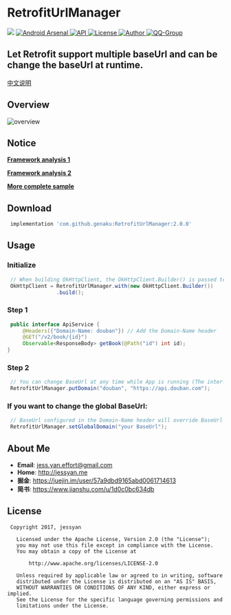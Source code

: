 # RetrofitUrlManager
[![](https://jitpack.io/v/genaku/RetrofitUrlManager.svg)](https://jitpack.io/#genaku/RetrofitUrlManager)
[ ![Android Arsenal](https://img.shields.io/badge/Android%20Arsenal-RetrofitUrlManager-brightgreen.svg?style=flat-square) ](https://android-arsenal.com/details/1/6007)
[ ![API](https://img.shields.io/badge/API-9%2B-blue.svg?style=flat-square) ](https://developer.android.com/about/versions/android-2.3.html)
[ ![License](http://img.shields.io/badge/License-Apache%202.0-blue.svg?style=flat-square) ](http://www.apache.org/licenses/LICENSE-2.0)
[ ![Author](https://img.shields.io/badge/Author-JessYan-orange.svg?style=flat-square) ](https://www.jianshu.com/u/1d0c0bc634db)
[ ![QQ-Group](https://img.shields.io/badge/QQ%E7%BE%A4-455850365%20%7C%20301733278-orange.svg?style=flat-square) ](https://shang.qq.com/wpa/qunwpa?idkey=7e59e59145e6c7c68932ace10f52790636451f01d1ecadb6a652b1df234df753)

## Let Retrofit support multiple baseUrl and can be change the baseUrl at runtime.

[中文说明](README-zh.md)

## Overview
![overview](art/overview.gif)

## Notice
[**Framework analysis 1**](http://www.jianshu.com/p/2919bdb8d09a)

[**Framework analysis 2**](https://www.jianshu.com/p/35a8959c2f86)

[**More complete sample**](https://github.com/JessYanCoding/ArmsComponent)

## Download
``` gradle
 implementation 'com.github.genaku:RetrofitUrlManager:2.0.0'
```

## Usage
### Initialize
``` java
 // When building OkHttpClient, the OkHttpClient.Builder() is passed to the with() method to initialize the configuration
 OkHttpClient = RetrofitUrlManager.with(new OkHttpClient.Builder())
                .build();
```

### Step 1
``` java
 public interface ApiService {
     @Headers({"Domain-Name: douban"}) // Add the Domain-Name header
     @GET("/v2/book/{id}")
     Observable<ResponseBody> getBook(@Path("id") int id);
}

```

### Step 2
``` java
 // You can change BaseUrl at any time while App is running (The interface that declared the Domain-Name header)
 RetrofitUrlManager.putDomain("douban", "https://api.douban.com");
```

### If you want to change the global BaseUrl:
```java
 // BaseUrl configured in the Domain-Name header will override BaseUrl in the global setting
 RetrofitUrlManager.setGlobalDomain("your BaseUrl");

```

## About Me
* **Email**: <jess.yan.effort@gmail.com>
* **Home**: <http://jessyan.me>
* **掘金**: <https://juejin.im/user/57a9dbd9165abd0061714613>
* **简书**: <https://www.jianshu.com/u/1d0c0bc634db>

## License
```
 Copyright 2017, jessyan

   Licensed under the Apache License, Version 2.0 (the "License");
   you may not use this file except in compliance with the License.
   You may obtain a copy of the License at

       http://www.apache.org/licenses/LICENSE-2.0

   Unless required by applicable law or agreed to in writing, software
   distributed under the License is distributed on an "AS IS" BASIS,
   WITHOUT WARRANTIES OR CONDITIONS OF ANY KIND, either express or implied.
   See the License for the specific language governing permissions and
   limitations under the License.
```
